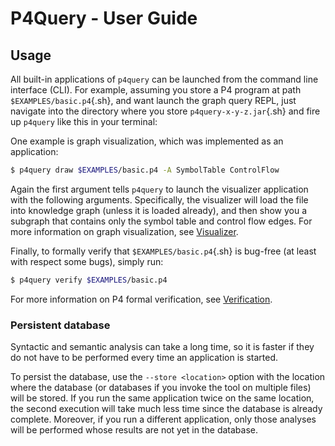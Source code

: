 # P4Query - User Guide

## Usage



All built-in applications of `p4query` can be launched from the command line interface (CLI). For example, assuming you store a P4 program at path `$EXAMPLES/basic.p4`{.sh}, and want launch the graph query REPL, just navigate into the directory where you store `p4query-x-y-z.jar`{.sh} and fire up `p4query` like this in your terminal:

One example is graph visualization, which was implemented as an application:

```sh
$ p4query draw $EXAMPLES/basic.p4 -A SymbolTable ControlFlow
```

Again the first argument tells `p4query` to launch the visualizer application with the following arguments. Specifically, the visualizer will load the file into knowledge graph (unless it is loaded already), and then show you a subgraph that contains only the symbol table and control flow edges. For more information on graph visualization, see [Visualizer](TODO).


Finally, to formally verify that `$EXAMPLES/basic.p4`{.sh} is bug-free (at least with respect some bugs), simply run:

```sh
$ p4query verify $EXAMPLES/basic.p4 
```

For more information on P4 formal verification, see [Verification](TODO).


### Persistent database

Syntactic and semantic analysis can take a long time, so it is faster if they do not have to be performed every time an application is started. 

To persist the database, use the `--store <location>` option with the location where the database (or databases if you invoke the tool on multiple files) will be stored. If you run the same application twice on the same location, the second execution will take much less time since the database is already complete. Moreover, if you run a different application, only those analyses will be performed whose results are not yet in the database.




